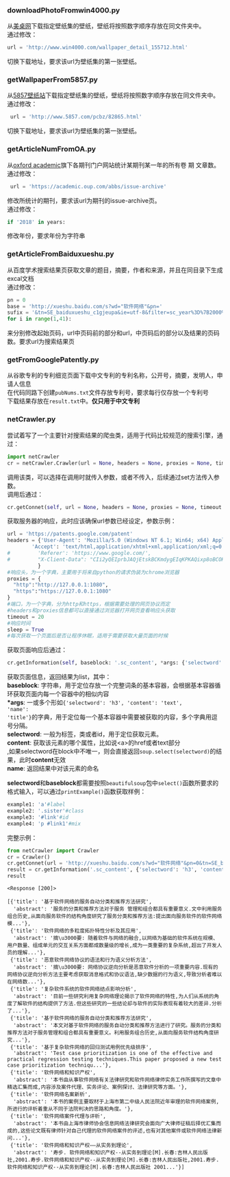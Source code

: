
### downloadPhotoFromwin4000.py

从<a href = "http://www.win4000.com/">美桌网</a>下载指定壁纸集的壁纸，壁纸将按照数字顺序存放在同文件夹中。<br />
通过修改：


```python
url = 'http://www.win4000.com/wallpaper_detail_155712.html'
```

切换下载地址，要求该url为壁纸集的第一张壁纸。

### getWallpaperFrom5857.py

从<a href = "http://www.5857.com/">5857壁纸站</a>下载指定壁纸集的壁纸，壁纸将按照数字顺序存放在同文件夹中。<br />
通过修改：


```python
 url = 'http://www.5857.com/pcbz/82865.html'
```

切换下载地址，要求该url为壁纸集的第一张壁纸。

### getArticleNumFromOA.py

从<a href = "https://academic.oup.com/journals">oxford academic</a>旗下各期刊门户网站统计某期刊某一年的所有卷 期 文章数。<br />
通过修改：


```python
 url = 'https://academic.oup.com/abbs/issue-archive'
```

修改所统计的期刊，要求该url为期刊的issue-archive页。<br />
通过修改：


```python
if '2018' in years:
```

修改年份，要求年份为字符串

### getArticleFromBaiduxueshu.py

从百度学术搜索结果页获取文章的题目，摘要，作者和来源，并且在同目录下生成excal文档<br />
通过修改：


```python
pn = 0
base = 'http://xueshu.baidu.com/s?wd="软件网络"&pn='
sufix = '&tn=SE_baiduxueshu_c1gjeupa&ie=utf-8&filter=sc_year%3D%7B2000%2C2019%7D&sc_f_para=sc_tasktype%3D%7BfirstAdvancedSearch%7D&sc_hit=1'
for i in range(1,41):
```

来分别修改起始页码，url中页码前的部分和url，中页码后的部分以及结果的页码数。要求url为搜索结果页

### getFromGooglePatently.py

从谷歌专利的专利细览页面下载中文专利的专利名称，公开号，摘要，发明人，申请人信息<br />
在代码同路下创建<code>pubNums.txt</code>文件存放专利号，要求每行仅存放一个专利号<br />
下载结果存放在<code>result.txt</code>中。<b>仅只用于中文专利</b>

### netCrawler.py

尝试着写了一个主要针对搜索结果的爬虫类，适用于代码比较规范的搜索引擎，通过：


```python
import netCrawler
cr = netCrawler.Crawler(url = None, headers = None, proxies = None, timeout = None)
```

调用该类，可以选择在调用时就传入参数，或者不传入，后续通过set方法传入参数。<br />
调用后通过：


```python
cr.getConnet(self, url = None, headers = None, proxies = None, timeout = None, sleep = False)
```

获取服务器的响应，此时应该确保url参数已经设定，参数示例：


```python
url = 'https://patents.google.com/patent'
headers = {'User-Agent': 'Mozilla/5.0 (Windows NT 6.1; Win64; x64) AppleWebKit/537.36 (KHTML, like Gecko) Chrome/73.0.3683.103 Safari/537.36',
        'Accept': 'text/html,application/xhtml+xml,application/xml;q=0.9,image/webp,image/apng,*/*;q=0.8,application/signed-exchange;v=b3',
#         'Referer': 'https://www.google.com/',
#         "X-Client-Data": "CIi2yQEIprbJAQjEtskBCKmdygEIqKPKAQixp8oBCOKoygEI8KnKAQi5rMoB"
          }
#响应头，为一个字典，主要用于将来自python的请求伪装为chrome浏览器
proxies = {
  "http":"http://127.0.0.1:1080",
  "https":"https://127.0.0.1:1080"
}
#端口，为一个字典，分为http和https，根据需要处理的网页协议而定
#headers和proxies信息都可以直接通过浏览器打开网页查看响应头获取
timeout = 20
#响应时间
sleep = True
#每次获取一个页面后是否让程序休眠，适用于需要获取大量页面的时候
```

获取页面响应后通过：


```python
cr.getInformation(self, baseblock: '.sc_content', *args: {'selectword': 'h3', 'content': 'text', 'name': 'title'},)
```

获取页面信息，返回结果为list，其中：<br />
<b>baseblock</b>: 字符串，用于定位存放一个完整词条的基本容器，会根据基本容器循环获取页面内每一个容器中的相似内容<br />
<b>&#42;args</b>: 一或多个形如<code>{'selectword': 'h3', 'content': 'text', 'name': 'title'}</code>的字典，用于定位每一个基本容器中需要被获取的内容，多个字典用逗号分隔。<br />
<b>selectword</b>: 一般为标签，类或者id，用于定位获取元素。<br />
<b>content</b>: 获取该元素的哪个属性，比如说&lt;a&gt;的href或者text部分<br />,如果selectword在block中不唯一，则会直接返回<code>soup.select(selectword)</code>的结果，此时<b>content</b>无效<br />
<b>name</b>: 返回结果中对该元素的命名

<b>selectword</b>和<b>baseblock</b>都需要按照<code>beautifulsoup</code>包中<code>select()</code>函数所要求的格式输入，可以通过<code>printExample()</code>函数获取样例：


```python
example1: 'a'#label
example2: '.sister'#class
example3: '#link'#id
example4: 'p #link1'#mix
```

完整示例：


```python
from netCrawler import Crawler
cr = Crawler()
cr.getConnet(url = 'http://xueshu.baidu.com/s?wd="软件网络"&pn=0&tn=SE_baiduxueshu_c1gjeupa&ie=utf-8&filter=sc_year%3D%7B2000%2C2019%7D&sc_f_para=sc_tasktype%3D%7BfirstAdvancedSearch%7D&sc_hit=1')
result = cr.getInformation('.sc_content', {'selectword': 'h3', 'content': 'text', 'name': 'title'}, {'selectword': '.c_abstract', 'content': 'text', 'name': 'abstract'})
result
```

    <Response [200]>
    
    [{'title': '基于软件网络的服务自动分类和推荐方法研究',
      'abstract': '服务的分类和推荐方法对于服务 管理和组合都具有重要意义.文中利用服务组合历史,从面向服务软件的结构角度研究了服务分类和推荐方法:提出面向服务软件的软件网络模...'},
     {'title': '软件网络的多粒度拓扑特性分析及其应用',
      'abstract': '摘\u3000要: 随着软件与网络的融合,以网络为基础的软件系统在规模、用户数量、组成单元的交互关系方面都成数量级的增长,成为一类重要的复杂系统,超出了开发人员的理解...'},
     {'title': '恶意软件网络协议的语法和行为语义分析方法',
      'abstract': '摘\u3000要: 网络协议逆向分析是恶意软件分析的一项重要内容.现有的网络协议逆向分析方法主要考虑获取消息格式和协议语法,缺少数据的行为语义,导致分析者难以在网络数...'},
     {'title': '复杂软件系统的软件网络结点影响分析',
      'abstract': '目前一些研究利用复杂网络理论揭示了软件网络的特性,为人们从系统的角度了解软件的结构提供了方法.但这些研究的一些结论却与软件的实际表现有着较大的差异.分析了...'},
     {'title': '基于软件网络的服务自动分类和推荐方法研究',
      'abstract': '本文对基于软件网络的服务自动分类和推荐方法进行了研究。服务的分类和推荐方法对于服务管理和组合都具有重要意义。利用服务组合历史,从面向服务软件结构角度研究...'},
     {'title': '基于复杂软件网络的回归测试用例优先级排序',
      'abstract': 'Test case prioritization is one of the effective and practical regression testing techniques.This paper proposed a new test case prioritization techniqu...'},
     {'title': '软件网络和知识产权',
      'abstract': '本书由从事软件网络有关法律研究和软件网络律师实务工作所撰写的文章中精选汇集而成,内容涉及案件代理、实务评论、案例探讨、法律研究等方面。'},
     {'title': '软件网络名案新析',
      'abstract': '本书的案例主要取材于上海市第二中级人民法院近年审理的软件网络案例,所进行的评析着重从不同于法院判决的思路和角度。'},
     {'title': '软件网络案件代理与评析',
      'abstract': '本书由上海市律师协会信息网络法律研究会面向广大律师征稿后择优汇集而成的,这些论文既有律师针对自己代理的软件网络案件的评述,也有对其他案件或软件网络法律新问...'},
     {'title': '软件网络和知识产权——从实务到理论',
      'abstract': '寿步. 软件网络和知识产权--从实务到理论[M].长春:吉林人民出版社,2001.寿步.软件网络和知识产权--从实务到理论[M].长春:吉林人民出版社,2001.寿步. 软件网络和知识产权--从实务到理论[M].长春:吉林人民出版社 2001...'}]




```python

```
